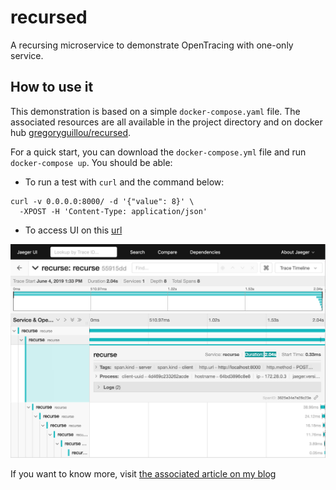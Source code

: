 # recursed

A recursing microservice to demonstrate OpenTracing with one-only
service.

## How to use it

This demonstration is based on a simple `docker-compose.yaml` file. The
associated resources are all available in the project directory and on 
docker hub
[gregoryguillou/recursed](https://cloud.docker.com/u/gregoryguillou/repository/docker/gregoryguillou/recursed).

For a quick start, you can download the `docker-compose.yml` file and
run `docker-compose up`. You should be able:

- To run a test with `curl` and the command below:

```shell
curl -v 0.0.0.0:8000/ -d '{"value": 8}' \
  -XPOST -H 'Content-Type: application/json'
```

- To access UI on this [url](http://localhost:16686/)

![Jaeger UI](jaeger-ui.png)

If you want to know more, visit
[the associated article on my blog](https://gregoryguillou.github.io/2019-06/hint-opentracing)


